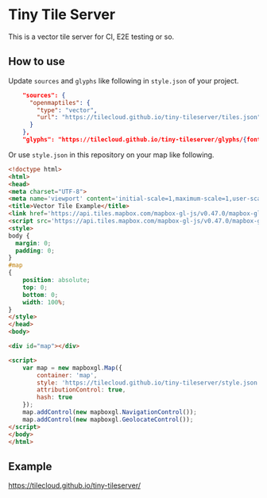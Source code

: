 # Tiny Tile Server

This is a vector tile server for CI, E2E testing or so.

## How to use

Update `sources` and `glyphs` like following in `style.json` of your project.

```json
    "sources": {
      "openmaptiles": {
        "type": "vector",
        "url": "https://tilecloud.github.io/tiny-tileserver/tiles.json"
      }
    },
    "glyphs": "https://tilecloud.github.io/tiny-tileserver/glyphs/{fontstack}/{range}.pbf",
```

Or use `style.json` in this repository on your map like following.

```html
<!doctype html>
<html>
<head>
<meta charset="UTF-8">
<meta name='viewport' content='initial-scale=1,maximum-scale=1,user-scalable=no' />
<title>Vector Tile Example</title>
<link href='https://api.tiles.mapbox.com/mapbox-gl-js/v0.47.0/mapbox-gl.css' rel='stylesheet' />
<script src='https://api.tiles.mapbox.com/mapbox-gl-js/v0.47.0/mapbox-gl.js'></script>
<style>
body { 
  margin: 0; 
  padding: 0; 
}
#map
{
    position: absolute;
    top: 0;
    bottom: 0;
    width: 100%;
}
</style>
</head>
<body>

<div id="map"></div>

<script>
    var map = new mapboxgl.Map({
        container: 'map', 
        style: 'https://tilecloud.github.io/tiny-tileserver/style.json',
        attributionControl: true, 
        hash: true
    });
    map.addControl(new mapboxgl.NavigationControl());
    map.addControl(new mapboxgl.GeolocateControl());
</script>
</body>
</html>
```

## Example

https://tilecloud.github.io/tiny-tileserver/